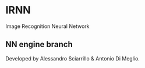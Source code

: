 # IRNN
Image Recognition Neural Network
## NN engine branch
Developed by Alessandro Sciarrillo & Antonio Di Meglio.

